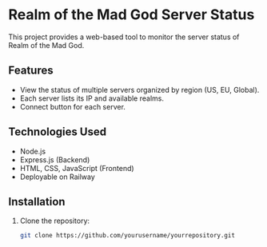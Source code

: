 # Realm of the Mad God Server Status

This project provides a web-based tool to monitor the server status of Realm of the Mad God.

## Features

- View the status of multiple servers organized by region (US, EU, Global).
- Each server lists its IP and available realms.
- Connect button for each server.

## Technologies Used

- Node.js
- Express.js (Backend)
- HTML, CSS, JavaScript (Frontend)
- Deployable on Railway

## Installation

1. Clone the repository:
   ```bash
   git clone https://github.com/yourusername/yourrepository.git
